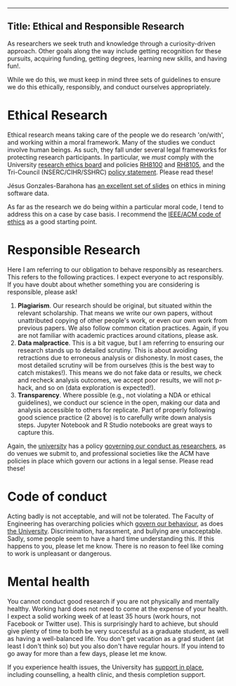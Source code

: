 ----
Title: Ethical and Responsible Research 
----

As researchers we seek truth and knowledge through a curiosity-driven approach. Other goals along the way include getting recognition for these pursuits, acquiring funding, getting degrees, learning new skills, and having fun!.

While we do this, we must keep in mind three sets of guidelines to ensure we do this ethically, responsibly, and conduct ourselves appropriately.

# Ethical Research
Ethical research means taking care of the people we do research 'on/with', and working within a moral framework. Many of the studies we conduct involve human beings. As such, they fall under several legal frameworks for protecting research participants. In particular, we *must* comply with the University [research ethics board](https://www.uvic.ca/research/conduct/home/regapproval/humanethics/index.php) and policies [RH8100](https://www.uvic.ca/universitysecretary/assets/docs/policies/RH8100_1200_.pdf) and [RH8105](https://www.uvic.ca/universitysecretary/assets/docs/policies/RH8105_1250_.pdf), and the Tri-Council (NSERC/CIHR/SSHRC) [policy statement](http://www.pre.ethics.gc.ca/eng/policy-politique/initiatives/tcps2-eptc2/Default/). Please read these!

Jésus Gonzales-Barahona has [an excellent set of slides](https://jgbarah.github.io/presentations/research-privacy/slides.pdf) on ethics in mining software data. 

As far as the research we do being within a particular moral code, I tend to address this on a case by case basis. I recommend the [IEEE/ACM code of ethics](https://www.computer.org/web/education/code-of-ethics) as a good starting point. 

# Responsible Research
Here I am referring to our obligation to behave responsibly as researchers. This refers to the following practices. I expect everyone to act responsibly. If you have doubt about whether something you are considering is responsible, please ask! 

1. **Plagiarism**. Our research should be original, but situated within the relevant scholarship. That means we write our own papers, without unattributed copying of other people's work, or even our own work from previous papers. We also follow common citation practices. Again, if you are not familiar with academic practices around citations, please ask.
2. **Data malpractice**. This is a bit vague, but I am referring to ensuring our research stands up to detailed scrutiny. This is about avoiding retractions due to erroneous analysis or dishonesty. In most cases, the most detailed scrutiny will be from ourselves (this is the best way to catch mistakes!). This means we do not fake data or results, we check and recheck analysis outcomes, we accept poor results, we will not p-hack, and so on (data exploration is expected!). 
3. **Transparency**. Where possible (e.g., not violating a NDA or ethical guidelines), we conduct our science in the open, making our data and analysis accessible to others for replicate. Part of properly following good science practice (2 above) is to carefully write down analysis steps. Jupyter Notebook and R Studio notebooks are great ways to capture this. 

Again, the [university](https://www.uvic.ca/research/conduct/home/policies/index.php) has a policy [governing our conduct as researchers](https://www.uvic.ca/universitysecretary/assets/docs/policies/AC1105_1160_B.pdf), as do venues we submit to, and professional societies like the ACM have policies in place which govern our actions in a legal sense. Please read these! 

# Code of conduct
Acting badly is not acceptable, and will not be tolerated. The Faculty of Engineering has overarching policies which [govern our behaviour](https://www.uvic.ca/engineering/assets/docs/professional-behaviour.pdf), as does [the University](https://www.uvic.ca/universitysecretary/assets/docs/policies/GV0205_1150_.pdf). Discrimination, harassment, and bullying are unacceptable.  Sadly, some people seem to have a hard time understanding this. If this happens to you, please let me know. There is no reason to feel like coming to work is unpleasant or dangerous.

# Mental health
You cannot conduct good research if you are not physically and mentally healthy. Working hard does not need to come at the expense of your health. I expect a solid working week of at least 35 hours (work hours, not Facebook or Twitter use). This is surprisingly hard to achieve, but should give plenty of time to both be very successful as a graduate student, as well as having a well-balanced life. You don't get vacation as a grad student (at least I don't think so) but you also don't have regular hours. If you intend to go away for more than a few days, please let me know. 

If you experience health issues, the University has [support in place](https://www.uvic.ca/mentalhealth/graduate/wellness/index.php), including counselling, a health clinic, and thesis completion support. 

